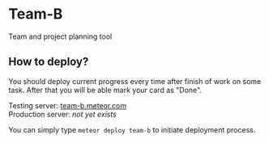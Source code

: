 # Team-B
Team and project planning tool

## How to deploy?
You should deploy current progress every time after finish of work on some task.
After that you will be able mark your card as "Done".

Testing server: [team-b.meteor.com](http://team-b.meteor.com/)  
Production server: *not yet exists*

You can simply type `meteor deploy team-b` to initiate deployment process.
